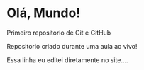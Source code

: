 # Olá, Mundo!
 Primeiro repositorio de Git e GitHub

 Repositorio criado durante uma aula ao vivo!
 
Essa linha eu  editei diretamente no site....
